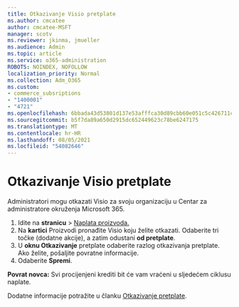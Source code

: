 ```yaml
---
title: Otkazivanje Visio pretplate
ms.author: cmcatee
author: cmcatee-MSFT
manager: scotv
ms.reviewer: jkinma, jmueller
ms.audience: Admin
ms.topic: article
ms.service: o365-administration
ROBOTS: NOINDEX, NOFOLLOW
localization_priority: Normal
ms.collection: Adm_O365
ms.custom:
- commerce_subsriptions
- "1400001"
- "4721"
ms.openlocfilehash: 6bbada43d53801d137e53afffca30d89cbb60e051c5c426711caaadb36cf39bd
ms.sourcegitcommit: b5f7da89a650d2915dc652449623c78be6247175
ms.translationtype: MT
ms.contentlocale: hr-HR
ms.lasthandoff: 08/05/2021
ms.locfileid: "54082646"
---
```

# <a name="cancel-visio-subscription"></a>Otkazivanje Visio pretplate

Administratori mogu otkazati Visio za svoju organizaciju u Centar za administratore okruženja Microsoft 365.

1. Idite na **stranicu** \> [Naplata proizvoda.](https://go.microsoft.com/fwlink/p/?linkid=842054)
2. Na **kartici** Proizvodi pronađite Visio koju želite otkazati. Odaberite tri točke (dodatne akcije), a zatim odustani **od pretplate**.
3. U **oknu Otkazivanje** pretplate odaberite razlog otkazivanja pretplate. Ako želite, pošaljite povratne informacije.
4. Odaberite **Spremi**.

**Povrat novca:** Svi procijenjeni krediti bit će vam vraćeni u sljedećem ciklusu naplate.

Dodatne informacije potražite u članku [Otkazivanje pretplate](/microsoft-365/commerce/subscriptions/cancel-your-subscription).